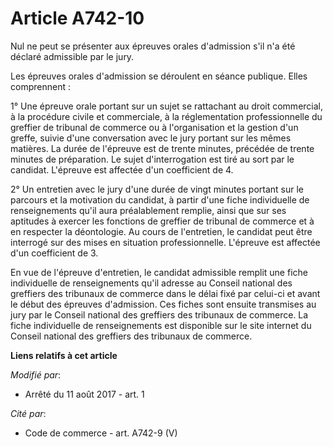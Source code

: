 # Article A742-10

Nul ne peut se présenter aux épreuves orales d'admission s'il n'a été déclaré admissible par le jury.

Les épreuves orales d'admission se déroulent en séance publique. Elles comprennent :

1° Une épreuve orale portant sur un sujet se rattachant au droit commercial, à la procédure civile et commerciale, à la
réglementation professionnelle du greffier de tribunal de commerce ou à l'organisation et la gestion d'un greffe, suivie
d'une conversation avec le jury portant sur les mêmes matières. La durée de l'épreuve est de trente minutes, précédée de
trente minutes de préparation. Le sujet d'interrogation est tiré au sort par le candidat. L'épreuve est affectée d'un
coefficient de 4.

2° Un entretien avec le jury d'une durée de vingt minutes portant sur le parcours et la motivation du candidat, à partir
d'une fiche individuelle de renseignements qu'il aura préalablement remplie, ainsi que sur ses aptitudes à exercer les
fonctions de greffier de tribunal de commerce et à en respecter la déontologie. Au cours de l'entretien, le candidat peut
être interrogé sur des mises en situation professionnelle. L'épreuve est affectée d'un coefficient de 3.

En vue de l'épreuve d'entretien, le candidat admissible remplit une fiche individuelle de renseignements qu'il adresse au
Conseil national des greffiers des tribunaux de commerce dans le délai fixé par celui-ci et avant le début des épreuves
d'admission. Ces fiches sont ensuite transmises au jury par le Conseil national des greffiers des tribunaux de commerce. La
fiche individuelle de renseignements est disponible sur le site internet du Conseil national des greffiers des tribunaux de
commerce.

**Liens relatifs à cet article**

_Modifié par_:

  - Arrêté du 11 août 2017 - art. 1

_Cité par_:

  - Code de commerce - art. A742-9 (V)
